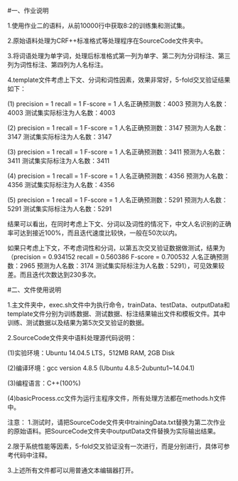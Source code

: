 #一、作业说明

1.使用作业二的语料，从前10000行中获取8:2的训练集和测试集。

2.原始语料处理为CRF++标准格式等处理程序在SourceCode文件夹中。

3.将词语处理为单字词，处理后标准格式第一列为单字、第二列为分词标注、第三列为词性标注、第四列为人名标注。

4.template文件考虑上下文、分词和词性因素，效果非常好，5-fold交叉验证结果如下：

(1) precision = 1 recall = 1 F-score = 1 人名正确预测数：4003 预测为人名数：4003 测试集实际标注为人名数：4003

(2) precision = 1 recall = 1 F-score = 1 人名正确预测数：3147 预测为人名数：3147 测试集实际标注为人名数：3147

(3) precision = 1 recall = 1 F-score = 1 人名正确预测数：3411 预测为人名数：3411 测试集实际标注为人名数：3411

(4) precision = 1 recall = 1 F-score = 1 人名正确预测数：4356 预测为人名数：4356 测试集实际标注为人名数：4356

(5) precision = 1 recall = 1 F-score = 1 人名正确预测数：5291 预测为人名数：5291 测试集实际标注为人名数：5291

结果可以看出，在同时考虑上下文、分词以及词性的情况下，中文人名识别的正确率可达到接近100%，而且迭代速度比较快，一般在50次以内。

如果只考虑上下文，不考虑词性和分词，以第五次交叉验证数据做测试，结果为（precision = 0.934152 recall = 0.560386 F-score = 0.700532 人名正确预测数：2965 预测为人名数：3174 测试集实际标注为人名数：5291），可见效果较差。而且迭代次数达到230多次。


#二、文件使用说明

1.主文件夹中，exec.sh文件中为执行命令，trainData、testData、outputData和template文件分别为训练数据、测试数据、标注结果输出文件和模板文件。其中训练、测试数据以及结果为第5次交叉验证的数据。

2.SourceCode文件夹中语料处理源代码说明：

(1)实验环境：Ubuntu 14.04.5 LTS，512MB RAM, 2GB Disk

(2)编译环境：gcc version 4.8.5 (Ubuntu 4.8.5-2ubuntu1~14.04.1)

(3)编程语言：C++(100%)

(4)basicProcess.cc文件为运行主程序文件，所有处理方法都在methods.h文件中。


注意：
1.测试时，请把SourceCode文件夹中trainingData.txt替换为第二次作业的原始语料。把SourceCode文件夹中outputData文件替换为实际输出结果。

2.限于系统性能等因素，5-fold交叉验证没有一次进行，而是分别进行，具体可参考代码中注释。

3.上述所有文件都可以用普通文本编辑器打开。